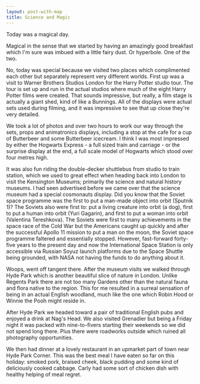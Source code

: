 ```yaml
---
layout: post-with-map
title: Science and Magic
---
```


<p class="intro"><span class="dropcap">T</span>oday was a magical day.</p>

Magical in the sense that we started by having an amazingly good breakfast which I'm sure was imbued with a little fairy dust. Or hyperbole. One of the two.

No, today was special because we visited two places which complimented each other but separately represent very different worlds. First up was a visit to Warner Brothers Studios London for the Harry Potter studio tour. The tour is set up and run in the actual studios where much of the eight Harry Potter films were created. That sounds impressive, but really, a film stage is actually a giant shed, kind of like a Bunnings. All of the displays were actual sets used during filming, and it was impressive to see that up close they're very detailed.

We took a lot of photos and over two hours to work our way through the sets, props and animatronics displays, including a stop at the cafe for a cup of Butterbeer and some Butterbeer icecream. I think I was most impressed by either the Hogwarts Express - a full sized train and carriage - or the surprise display at the end, a full scale model of Hogwarts which stood over four metres high.

It was also fun riding the double-decker shuttlebus from studio to train station, which we used to great effect when heading back into London to visit the Kensington Museums; primarily the science and natural history museums. I had seen advertised before we came over that the science museum had a special cosmonauts display. Did you know that the Soviet space programme was the first to put a man-made object into orbit (Sputnik 1)? The Soviets also were first to: put a living creature into orbit (a dog), first to put a human into orbit (Yuri Gagarin), and first to put a woman into orbit (Valentina Tereshkova). The Soviets were first to many achievements in the space race of the Cold War but the Americans caught up quickly and after the successful Apollo 11 mission to put a man on the moon, the Soviet space programme faltered and essentially stopped. However, fast-forward forty-five years to the present day and now the International Space Station is only accessible via Russian Soyuz launch platforms due to the Space Shuttle being grounded, with NASA not having the funds to do anything about it.

Woops, went off tangent there. After the museum visits we walked through Hyde Park which is another beautiful slice of nature in London. Unlike Regents Park there are not too many Gardens other than the natural fauna and flora native to the region. This for me resulted in a surreal sensation of being in an actual English woodland, much like the one which Robin Hood or Winnie the Pooh might reside in.

After Hyde Park we headed toward a pair of traditional English pubs and enjoyed a drink at Nag's Head. We also visited Grenadier but being a Friday night it was packed with nine-to-fivers starting their weekends so we did not spend long there. Plus there were roadworks outside which ruined all photography opportunities.

We then had dinner at a lovely restaurant in an upmarket part of town near Hyde Park Corner. This was the best meal I have eaten so far on this holiday: smoked pork, braised cheek, black pudding and some kind of deliciously cooked cabbage. Carly had some sort of chicken dish with healthy helping of meal regret.